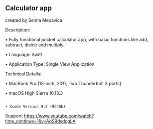 Calculator app
----------------------------
created by Selma Mecavica

Description:

• Fully functional pocket calculator app, with basic functions like add, subtract, divide and multiply.                                           

• Language: Swift                                                                                                                                

• Application Type: Single View Application

Technical Details:

• MacBook Pro (13-inch, 2017, Two Thunderbolt 3 ports)                                                                                          

• macOS High Sierra 10.13.3

                                                                                                                                                  • Xcode Version 9.2 (9C40b)

Support:
https://www.youtube.com/watch?time_continue=1&v=AoS9dsdcgLA 
